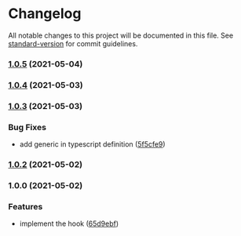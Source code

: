 # Changelog

All notable changes to this project will be documented in this file. See [standard-version](https://github.com/conventional-changelog/standard-version) for commit guidelines.

### [1.0.5](https://github.com/brunoscopelliti/use-click-out/compare/v1.0.4...v1.0.5) (2021-05-04)

### [1.0.4](https://github.com/brunoscopelliti/use-click-out/compare/v1.0.3...v1.0.4) (2021-05-03)

### [1.0.3](https://github.com/brunoscopelliti/use-click-out/compare/v1.0.2...v1.0.3) (2021-05-03)


### Bug Fixes

* add generic in typescript definition ([5f5cfe9](https://github.com/brunoscopelliti/use-click-out/commits/5f5cfe995e080f82f4fdad1fc72955bf7eccf352))

### [1.0.2](https://github.com/brunoscopelliti/use-click-out/compare/v1.0.0...v1.0.2) (2021-05-02)

### 1.0.0 (2021-05-02)


### Features

* implement the hook ([65d9ebf](https://github.com/brunoscopelliti/use-click-out/commits/65d9ebfde41325ac4990e2b27c519f016d8f183e))
